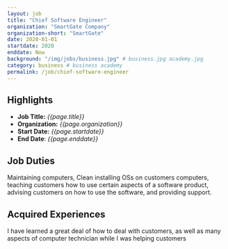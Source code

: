 ```yaml
---
layout: job
title: "Chief Software Engineer"
organization: "SmartGate Company"
organization-short: "SmartGate"
date: 2020-01-01
startdate: 2020
enddate: Now
background: "/img/jobs/business.jpg" # business.jpg academy.jpg
category: business # business academy
permalink: /job/chief-software-engineer
---
```


## Highlights

- **Job Title:** _{{page.title}}_
- **Organization:** _{{page.organization}}_
- **Start Date:** _{{page.startdate}}_
- **End Date**: _{{page.enddate}}_

## Job Duties

Maintaining computers, Clean installing OSs on customers computers, teaching customers how to use certain aspects of a software product, advising customers on how to use the software, and providing support.

## Acquired Experiences

I have learned a great deal of how to deal with customers, as well as many aspects of computer technician while I was helping customers
